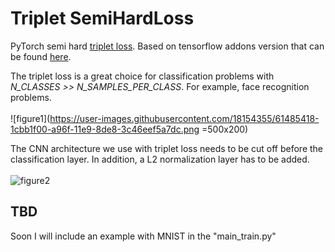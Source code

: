 # Triplet SemiHardLoss
PyTorch semi hard [triplet loss](https://arxiv.org/pdf/1503.03832.pdf). Based on tensorflow addons version that can be found [here](https://www.tensorflow.org/addons/tutorials/losses_triplet). 

The triplet loss is a great choice for classification problems with *N_CLASSES >> N_SAMPLES_PER_CLASS*. For example, face recognition problems. 
<br/><br/>
![figure1](https://user-images.githubusercontent.com/18154355/61485418-1cbb1f00-a96f-11e9-8de8-3c46eef5a7dc.png =500x200)

The CNN architecture we use with triplet loss needs to be cut off before the classification layer. In addition, a L2 normalization layer has to be added. 
<br/><br/>
![figure2](https://user-images.githubusercontent.com/18154355/61485417-1cbb1f00-a96f-11e9-8d6a-94964ce8c4db.png)

## TBD
Soon I will include an example with MNIST in the "main_train.py"
